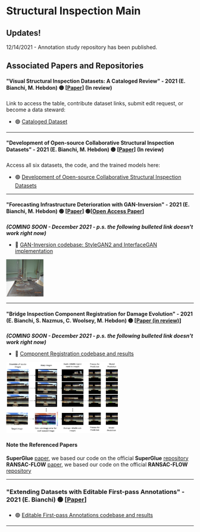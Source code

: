 # Structural Inspection Main

## Updates!
12/14/2021 - Annotation study repository has been published. 

## Associated Papers and Repositories

####  "Visual Structural Inspection Datasets: A Cataloged Review" - 2021 (E. Bianchi, M. Hebdon) :yellow_circle: \[[Paper](access/not_ready.png)\] (In review)
Link to access the table, contribute dataset links, submit edit request, or become a data steward:
- :green_circle: [Cataloged Dataset](cataloged_review/README.md)

---

####  "Development of Open-source Collaborative Structural Inspection Datasets" - 2021 (E. Bianchi, M. Hebdon) :yellow_circle: \[[Paper](access/not_ready.png)\] (In review)
Access all six datasets, the code, and the trained models here:
- :green_circle: [Development of Open-source Collaborative Structural Inspection Datasets](Dev_open_source_datasets/README.md)

---

#### "Forecasting Infrastructure Deterioration with GAN-Inversion" - 2021 (E. Bianchi, M. Hebdon) :green_circle: \[[Paper](https://doi.org/10.1117/12.2595111)\] :green_circle:\[[Open Access Paper](/papers/SPIE_Proceedings_2021_Bianchi-ForecastingDeterioration.pdf)\]
***(COMING SOON - December 2021 - p.s. the following bulleted link doesn't work right now)***
- :red_circle: [GAN-Inversion codebase: StyleGAN2 and InterfaceGAN implementation](access/not_ready.png)
<p align="left">
    <img src="/w_space_corrosion.gif"  | width=100/>
</p>

---

#### "Bridge Inspection Component Registration for Damage Evolution" - 2021 (E. Bianchi, S. Nazmus, C. Woolsey, M. Hebdon) :yellow_circle: \[[Paper (in review)](/Bridge_Inspection_Component_Registration_for_Damage_Evolution.pdf)\]
***(COMING SOON - December 2021 - p.s. the following bulleted link doesn't work right now)***
- :red_circle: [Component Registration codebase and results](access/not_ready.png)

<p align="left">
    <img src="/access/workflow.png"  | width=300/>
</p>


#### Note the Referenced Papers
**SuperGlue** [paper](https://arxiv.org/abs/1911.11763), we based our code on the official **SuperGlue** [repository](https://github.com/magicleap/SuperGluePretrainedNetwork)\
**RANSAC-FLOW** [paper](https://arxiv.org/abs/2004.01526), we based our code on the official **RANSAC-FLOW** [repository](https://github.com/XiSHEN0220/RANSAC-Flow)

---
### "Extending Datasets with Editable First-pass Annotations" - 2021 (E. Bianchi) :green_circle: \[[Paper](/papers/Project_and_Report_Eric_Bianchi_2021.pdf)\]

- :green_circle: [Editable First-pass Annotations codebase and results](https://github.com/beric7/first_pass_annotations/)
---
